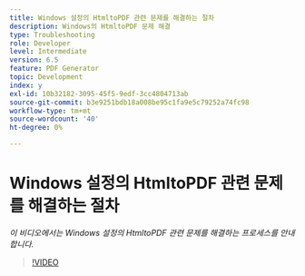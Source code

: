```yaml
---
title: Windows 설정의 HtmltoPDF 관련 문제를 해결하는 절차
description: Windows의 HtmltoPDF 문제 해결
type: Troubleshooting
role: Developer
level: Intermediate
version: 6.5
feature: PDF Generator
topic: Development
index: y
exl-id: 10b32182-3095-45f5-9edf-3cc4804713ab
source-git-commit: b3e9251bdb18a008be95c1fa9e5c79252a74fc98
workflow-type: tm+mt
source-wordcount: '40'
ht-degree: 0%

---
```


# Windows 설정의 HtmltoPDF 관련 문제를 해결하는 절차

*이 비디오에서는 Windows 설정의 HtmltoPDF 관련 문제를 해결하는 프로세스를 안내합니다.*

>[!VIDEO](https://video.tv.adobe.com/v/335545?quality=12&learn=on)
